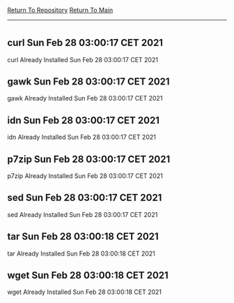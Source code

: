 [Return To Repository](https://github.com/bast69/piholeparser/)
[Return To Main](https://github.com/bast69/piholeparser/blob/master/RecentRunLogs/Mainlog.md)
____________________________________
# 
## curl Sun Feb 28 03:00:17 CET 2021
curl Already Installed Sun Feb 28 03:00:17 CET 2021
## gawk Sun Feb 28 03:00:17 CET 2021
gawk Already Installed Sun Feb 28 03:00:17 CET 2021
## idn Sun Feb 28 03:00:17 CET 2021
idn Already Installed Sun Feb 28 03:00:17 CET 2021
## p7zip Sun Feb 28 03:00:17 CET 2021
p7zip Already Installed Sun Feb 28 03:00:17 CET 2021
## sed Sun Feb 28 03:00:17 CET 2021
sed Already Installed Sun Feb 28 03:00:17 CET 2021
## tar Sun Feb 28 03:00:18 CET 2021
tar Already Installed Sun Feb 28 03:00:18 CET 2021
## wget Sun Feb 28 03:00:18 CET 2021
wget Already Installed Sun Feb 28 03:00:18 CET 2021
